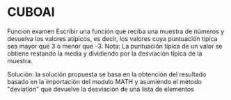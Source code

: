 # CUBOAI
Funcion examen
Escribir una función que reciba una muestra de números y devuelva los valores atípicos, es decir, los valores cuya puntuación típica sea mayor que 3 o menor que -3. 
Nota: La puntuación típica de un valor se obtiene restando la media y dividiendo por la desviación típica de la muestra.

Solución: la solución propuesta se basa en la obtención del resultado basado en la importación del modulo MATH y asumiendo el método "deviation" que devuelve la desviación de una lista de elementos

